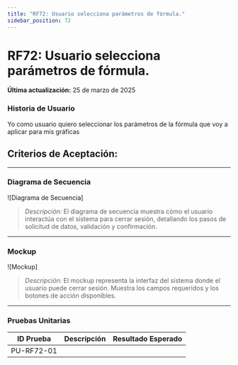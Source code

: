 ```yaml
---
title: "RF72: Usuario selecciona parámetros de fórmula."  
sidebar_position: 72
---
```


# RF72: Usuario selecciona parámetros de fórmula.

**Última actualización:** 25 de marzo de 2025

### Historia de Usuario

Yo como usuario quiero seleccionar los parámetros de la fórmula que voy a aplicar para mis gráficas 

  **Criterios de Aceptación:**
  - 
  
---

### Diagrama de Secuencia

![Diagrama de Secuencia] 

> *Descripción*: El diagrama de secuencia muestra cómo el usuario interactúa con el sistema para cerrar sesión, detallando los pasos de solicitud de datos, validación y confirmación.

---

### Mockup

![Mockup]

> *Descripción*: El mockup representa la interfaz del sistema donde el usuario puede cerrar sesión. Muestra los campos requeridos y los botones de acción disponibles.

---

### Pruebas Unitarias 
| ID Prueba | Descripción | Resultado Esperado |
|-----------|-------------|--------------------|
|PU-RF72-01|  |  |